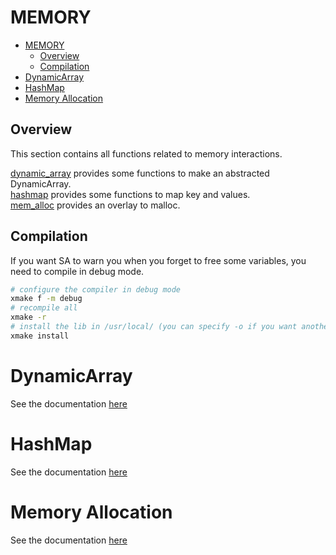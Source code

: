 # MEMORY

- [MEMORY](#memory)
  - [Overview](#overview)
  - [Compilation](#compilation)
- [DynamicArray](#dynamicarray)
- [HashMap](#hashmap)
- [Memory Allocation](#memory-allocation)


## Overview

This section contains all functions related to memory interactions.

[dynamic_array](./dynamic_array.md) provides some functions to make an abstracted DynamicArray.  
[hashmap](./hashmap.md) provides some functions to map key and values.  
[mem_alloc](./mem_alloc.md) provides an overlay to malloc.

## Compilation

If you want SA to warn you when you forget to free some variables, you need to compile in debug mode.
```sh
# configure the compiler in debug mode
xmake f -m debug
# recompile all
xmake -r
# install the lib in /usr/local/ (you can specify -o if you want another destination)
xmake install
```

# DynamicArray

See the documentation [here](./dynamic_array.md)

# HashMap

See the documentation [here](./hashmap.md)

# Memory Allocation

See the documentation [here](./mem_alloc.md)